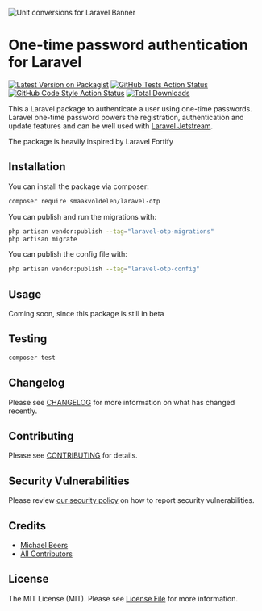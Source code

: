 ![Unit conversions for Laravel Banner](https://banners.beyondco.de/One-time%20password%20authentication%20for%20Laravel.png?theme=light&packageManager=composer+require&packageName=smaakvoldelen%2Flaravel-otp&pattern=architect&style=style_1&description=Laravel+package+to+authenticate+a+user+using+one-time+passwords.&md=1&showWatermark=1&fontSize=100px&images=https%3A%2F%2Flaravel.com%2Fimg%2Flogomark.min.svg)

# One-time password authentication for Laravel

[![Latest Version on Packagist](https://img.shields.io/packagist/v/smaakvoldelen/laravel-otp.svg?style=flat-square)](https://packagist.org/packages/smaakvoldelen/laravel-otp)
[![GitHub Tests Action Status](https://img.shields.io/github/actions/workflow/status/smaakvoldelen/laravel-otp/run-tests.yml?branch=main&label=tests&style=flat-square)](https://github.com/smaakvoldelen/laravel-otp/actions?query=workflow%3Arun-tests+branch%3Amain)
[![GitHub Code Style Action Status](https://img.shields.io/github/actions/workflow/status/smaakvoldelen/laravel-otp/fix-php-code-style-issues.yml?branch=main&label=code%20style&style=flat-square)](https://github.com/smaakvoldelen/laravel-otp/actions?query=workflow%3A"Fix+PHP+code+style+issues"+branch%3Amain)
[![Total Downloads](https://img.shields.io/packagist/dt/smaakvoldelen/laravel-otp.svg?style=flat-square)](https://packagist.org/packages/smaakvoldelen/laravel-otp)

This a Laravel package to authenticate a user using one-time passwords. Laravel one-time password powers the 
registration, authentication and update features and can be well used with [Laravel Jetstream](https://github.com/laravel/jetstream).

The package is heavily inspired by Laravel Fortify

## Installation

You can install the package via composer:

```bash
composer require smaakvoldelen/laravel-otp
```

You can publish and run the migrations with:

```bash
php artisan vendor:publish --tag="laravel-otp-migrations"
php artisan migrate
```

You can publish the config file with:

```bash
php artisan vendor:publish --tag="laravel-otp-config"
```

## Usage

Coming soon, since this package is still in beta

## Testing

```bash
composer test
```

## Changelog

Please see [CHANGELOG](CHANGELOG.md) for more information on what has changed recently.

## Contributing

Please see [CONTRIBUTING](CONTRIBUTING.md) for details.

## Security Vulnerabilities

Please review [our security policy](../../security/policy) on how to report security vulnerabilities.

## Credits

- [Michael Beers](https://github.com/Smaakvoldelen)
- [All Contributors](../../contributors)

## License

The MIT License (MIT). Please see [License File](LICENSE.md) for more information.
